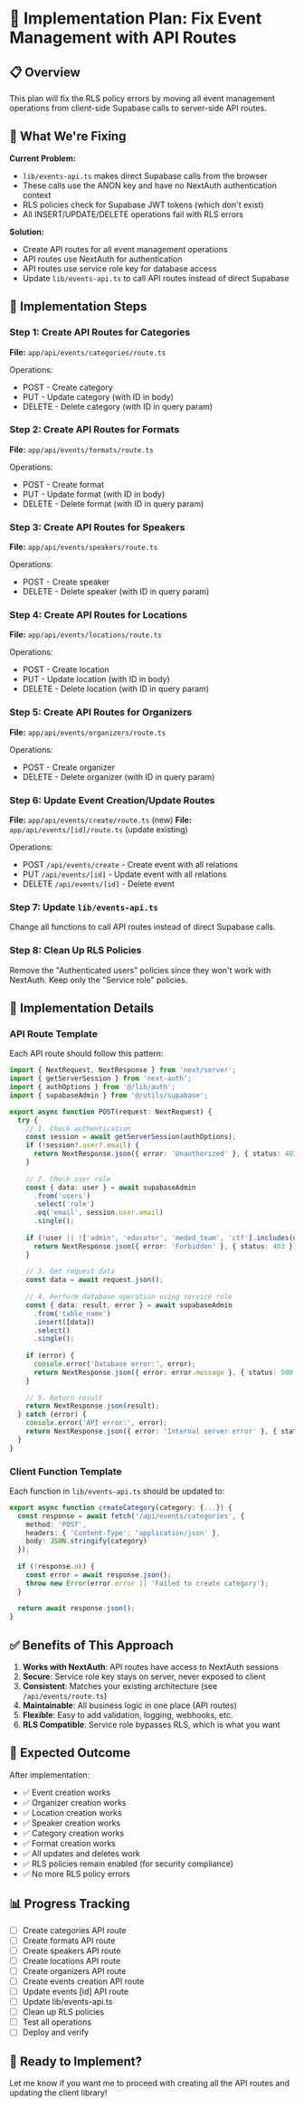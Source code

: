 # 🚀 Implementation Plan: Fix Event Management with API Routes

## 📋 Overview

This plan will fix the RLS policy errors by moving all event management operations from client-side Supabase calls to server-side API routes.

## 🎯 What We're Fixing

**Current Problem:**
- `lib/events-api.ts` makes direct Supabase calls from the browser
- These calls use the ANON key and have no NextAuth authentication context
- RLS policies check for Supabase JWT tokens (which don't exist)
- All INSERT/UPDATE/DELETE operations fail with RLS errors

**Solution:**
- Create API routes for all event management operations
- API routes use NextAuth for authentication
- API routes use service role key for database access
- Update `lib/events-api.ts` to call API routes instead of direct Supabase

## 📝 Implementation Steps

### Step 1: Create API Routes for Categories

**File:** `app/api/events/categories/route.ts`

Operations:
- POST - Create category
- PUT - Update category (with ID in body)
- DELETE - Delete category (with ID in query param)

### Step 2: Create API Routes for Formats

**File:** `app/api/events/formats/route.ts`

Operations:
- POST - Create format
- PUT - Update format (with ID in body)
- DELETE - Delete format (with ID in query param)

### Step 3: Create API Routes for Speakers

**File:** `app/api/events/speakers/route.ts`

Operations:
- POST - Create speaker
- DELETE - Delete speaker (with ID in query param)

### Step 4: Create API Routes for Locations

**File:** `app/api/events/locations/route.ts`

Operations:
- POST - Create location
- PUT - Update location (with ID in body)
- DELETE - Delete location (with ID in query param)

### Step 5: Create API Routes for Organizers

**File:** `app/api/events/organizers/route.ts`

Operations:
- POST - Create organizer
- DELETE - Delete organizer (with ID in query param)

### Step 6: Update Event Creation/Update Routes

**File:** `app/api/events/create/route.ts` (new)
**File:** `app/api/events/[id]/route.ts` (update existing)

Operations:
- POST `/api/events/create` - Create event with all relations
- PUT `/api/events/[id]` - Update event with all relations
- DELETE `/api/events/[id]` - Delete event

### Step 7: Update `lib/events-api.ts`

Change all functions to call API routes instead of direct Supabase calls.

### Step 8: Clean Up RLS Policies

Remove the "Authenticated users" policies since they won't work with NextAuth.
Keep only the "Service role" policies.

## 🔧 Implementation Details

### API Route Template

Each API route should follow this pattern:

```typescript
import { NextRequest, NextResponse } from 'next/server';
import { getServerSession } from 'next-auth';
import { authOptions } from '@/lib/auth';
import { supabaseAdmin } from '@/utils/supabase';

export async function POST(request: NextRequest) {
  try {
    // 1. Check authentication
    const session = await getServerSession(authOptions);
    if (!session?.user?.email) {
      return NextResponse.json({ error: 'Unauthorized' }, { status: 401 });
    }
    
    // 2. Check user role
    const { data: user } = await supabaseAdmin
      .from('users')
      .select('role')
      .eq('email', session.user.email)
      .single();
    
    if (!user || !['admin', 'educator', 'meded_team', 'ctf'].includes(user.role)) {
      return NextResponse.json({ error: 'Forbidden' }, { status: 403 });
    }
    
    // 3. Get request data
    const data = await request.json();
    
    // 4. Perform database operation using service role
    const { data: result, error } = await supabaseAdmin
      .from('table_name')
      .insert([data])
      .select()
      .single();
    
    if (error) {
      console.error('Database error:', error);
      return NextResponse.json({ error: error.message }, { status: 500 });
    }
    
    // 5. Return result
    return NextResponse.json(result);
  } catch (error) {
    console.error('API error:', error);
    return NextResponse.json({ error: 'Internal server error' }, { status: 500 });
  }
}
```

### Client Function Template

Each function in `lib/events-api.ts` should be updated to:

```typescript
export async function createCategory(category: {...}) {
  const response = await fetch('/api/events/categories', {
    method: 'POST',
    headers: { 'Content-Type': 'application/json' },
    body: JSON.stringify(category)
  });
  
  if (!response.ok) {
    const error = await response.json();
    throw new Error(error.error || 'Failed to create category');
  }
  
  return await response.json();
}
```

## ✅ Benefits of This Approach

1. **Works with NextAuth**: API routes have access to NextAuth sessions
2. **Secure**: Service role key stays on server, never exposed to client
3. **Consistent**: Matches your existing architecture (see `/api/events/route.ts`)
4. **Maintainable**: All business logic in one place (API routes)
5. **Flexible**: Easy to add validation, logging, webhooks, etc.
6. **RLS Compatible**: Service role bypasses RLS, which is what you want

## 🎯 Expected Outcome

After implementation:
- ✅ Event creation works
- ✅ Organizer creation works
- ✅ Location creation works
- ✅ Speaker creation works
- ✅ Category creation works
- ✅ Format creation works
- ✅ All updates and deletes work
- ✅ RLS policies remain enabled (for security compliance)
- ✅ No more RLS policy errors

## 📊 Progress Tracking

- [ ] Create categories API route
- [ ] Create formats API route
- [ ] Create speakers API route
- [ ] Create locations API route
- [ ] Create organizers API route
- [ ] Create events creation API route
- [ ] Update events [id] API route
- [ ] Update lib/events-api.ts
- [ ] Clean up RLS policies
- [ ] Test all operations
- [ ] Deploy and verify

## 🚀 Ready to Implement?

Let me know if you want me to proceed with creating all the API routes and updating the client library!





























